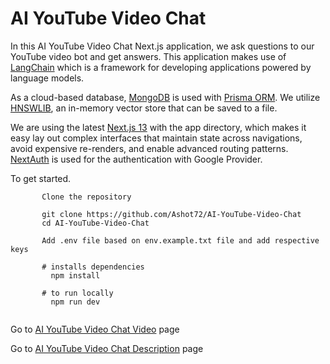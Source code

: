 # AI YouTube Video Chat

In this AI YouTube Video Chat Next.js application, we ask questions to our YouTube video bot and get answers. This application makes use of [LangChain](https://js.langchain.com) which is a framework for developing applications powered by language models. 

As a cloud-based database, [MongoDB](https://www.mongodb.com/atlas/database) is used with [Prisma ORM](https://www.prisma.io/ ). We utilize [HNSWLIB](https://js.langchain.com/docs/modules/indexes/vector_stores/integrations/hnswlib), an in-memory vector store that can be saved to a file. 

We are using the latest [Next.js 13](https://nextjs.org/docs)  with the app directory, which makes it easy lay out complex interfaces that maintain state across navigations, avoid expensive re-renders, and enable advanced routing patterns. [NextAuth](https://next-auth.js.org/) is used for the authentication with Google Provider.

To get started.
```
       Clone the repository

       git clone https://github.com/Ashot72/AI-YouTube-Video-Chat
       cd AI-YouTube-Video-Chat

       Add .env file based on env.example.txt file and add respective keys
       
       # installs dependencies
         npm install

       # to run locally
         npm run dev
      
```

Go to [AI YouTube Video Chat Video](https://youtu.be/dv6CAxMD_ts) page

Go to [AI YouTube Video Chat Description](https://ashot72.github.io/AI-YouTube-Video-Chat/doc.html) page
